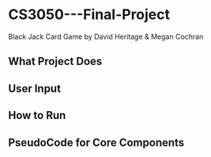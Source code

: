# CS3050---Final-Project

Black Jack Card Game by David Heritage & Megan Cochran

## What Project Does

## User Input

## How to Run

## PseudoCode for Core Components

